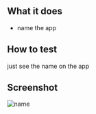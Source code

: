 ## What it does

- name the app

## How to test
just see the name on the app


## Screenshot
![name](https://user-images.githubusercontent.com/84298280/228324824-b6aa10b8-ba4a-455a-997c-3778a32f9a00.jpg)
